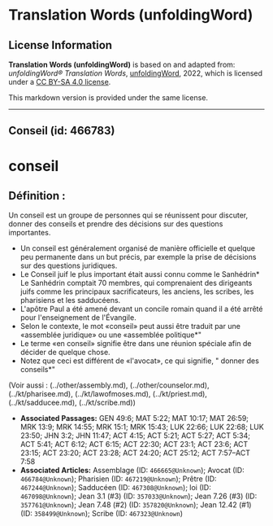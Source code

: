 # Translation Words (unfoldingWord)

## License Information

**Translation Words (unfoldingWord)** is based on and adapted from: _unfoldingWord® Translation Words_, [unfoldingWord](https://unfoldingword.org/utw), 2022, which is licensed under a [CC BY-SA 4.0 license](https://creativecommons.org/licenses/by-sa/4.0/legalcode.en).

This markdown version is provided under the same license.



--------------------------------

## Conseil (id: 466783)

conseil
=======

Définition :
------------

Un conseil est un groupe de personnes qui se réunissent pour discuter, donner des conseils et prendre des décisions sur des questions importantes.

* Un conseil est généralement organisé de manière officielle et quelque peu permanente dans un but précis, par exemple la prise de décisions sur des questions juridiques.
* Le Conseil juif le plus important était aussi connu comme le Sanhédrin\* Le Sanhédrin comptait 70 membres, qui comprenaient des dirigeants juifs comme les principaux sacrificateurs, les anciens, les scribes, les pharisiens et les sadducéens.
* L'apôtre Paul a été amené devant un concile romain quand il a été arrêté pour l'enseignement de l'Évangile.
* Selon le contexte, le mot «conseil» peut aussi être traduit par une «assemblée juridique» ou une «assemblée politique\*"
* Le terme «en conseil» signifie être dans une réunion spéciale afin de décider de quelque chose.
* Notez que ceci est différent de «l'avocat», ce qui signifie, " donner des conseils\*"

(Voir aussi : (../other/assembly.md), (../other/counselor.md), (../kt/pharisee.md), (../kt/lawofmoses.md), (../kt/priest.md), (../kt/sadducee.md), (../kt/scribe.md))

* **Associated Passages:** GEN 49:6; MAT 5:22; MAT 10:17; MAT 26:59; MRK 13:9; MRK 14:55; MRK 15:1; MRK 15:43; LUK 22:66; LUK 22:68; LUK 23:50; JHN 3:2; JHN 11:47; ACT 4:15; ACT 5:21; ACT 5:27; ACT 5:34; ACT 5:41; ACT 6:12; ACT 6:15; ACT 22:30; ACT 23:1; ACT 23:6; ACT 23:15; ACT 23:20; ACT 23:28; ACT 24:20; ACT 25:12; ACT 7:57–ACT 7:58
* **Associated Articles:** Assemblage (ID: `466665@Unknown`); Avocat  (ID: `466784@Unknown`); Pharisien (ID: `467219@Unknown`); Prêtre (ID: `467244@Unknown`); Sadducéen (ID: `467308@Unknown`); loi (ID: `467098@Unknown`); Jean 3.1 (#3) (ID: `357033@Unknown`); Jean 7.26 (#3) (ID: `357761@Unknown`); Jean 7.48 (#2) (ID: `357820@Unknown`); Jean 12.42 (#1) (ID: `358499@Unknown`); Scribe (ID: `467323@Unknown`)

